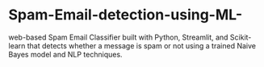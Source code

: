 # Spam-Email-detection-using-ML-
web-based Spam Email Classifier built with Python, Streamlit, and Scikit-learn that detects whether a message is spam or not using a trained Naive Bayes model and NLP techniques.
